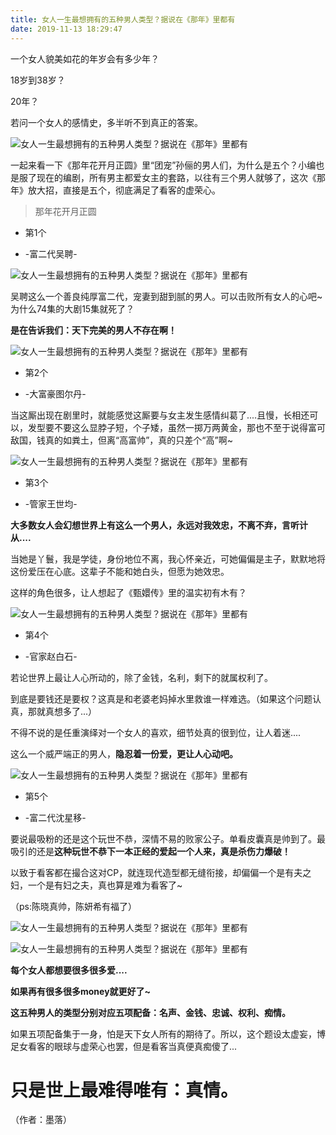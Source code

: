 ```yaml
---
title: 女人一生最想拥有的五种男人类型？据说在《那年》里都有
date: 2019-11-13 18:29:47
---
```


 一个女人貌美如花的年岁会有多少年？

 18岁到38岁？

 20年？

 若问一个女人的感情史，多半听不到真正的答案。

 ![女人一生最想拥有的五种男人类型？据说在《那年》里都有](http://p3.pstatp.com/large/3c5c000360f82da7f370)

 一起来看一下《那年花开月正圆》里“团宠”孙俪的男人们，为什么是五个？小编也是服了现在的编剧，所有男主都爱女主的套路，以往有三个男人就够了，这次《那年》放大招，直接是五个，彻底满足了看客的虚荣心。

> 那年花开月正圆


- 第1个

- -富二代吴聘-


 ![女人一生最想拥有的五种男人类型？据说在《那年》里都有](http://p1.pstatp.com/large/3c5e0001dde1460043c5)

 吴聘这么一个善良纯厚富二代，宠妻到甜到腻的男人。可以击败所有女人的心吧~为什么74集的大剧15集就死了？

 **是在告诉我们：天下完美的男人不存在啊！**

 ![女人一生最想拥有的五种男人类型？据说在《那年》里都有](http://p3.pstatp.com/large/3b19000389d082841625)


- 第2个

- -大富豪图尔丹-


 当这厮出现在剧里时，就能感觉这厮要与女主发生感情纠葛了....且慢，长相还可以，发型要不要这么显脖子短，个子矮，虽然一掷万两黄金，那也不至于说得富可敌国，钱真的如粪土，但离“高富帅”，真的只差个“高”啊~

 ![女人一生最想拥有的五种男人类型？据说在《那年》里都有](http://p3.pstatp.com/large/3c5d0001ee94ebf2096a)


- 第3个

- -管家王世均-


 **大多数女人会幻想世界上有这么一个男人，永远对我效忠，不离不弃，言听计从....**

 当她是丫鬟，我是学徒，身份地位不离，我心怀亲近，可她偏偏是主子，默默地将这份爱压在心底。这辈子不能和她白头，但愿为她效忠。

 这样的角色很多，让人想起了《甄嬛传》里的温实初有木有？

 ![女人一生最想拥有的五种男人类型？据说在《那年》里都有](http://p9.pstatp.com/large/3c5a000383a3e15fbfee)


- 第4个

- -官家赵白石-


 若论世界上最让人心所动的，除了金钱，名利，剩下的就属权利了。

 到底是要钱还是要权？这真是和老婆老妈掉水里救谁一样难选。（如果这个问题认真，那就真想多了...）

 不得不说的是任重演绎对一个女人的喜欢，细节处真的很到位，让人着迷....

 这么一个威严端正的男人，**隐忍着一份爱，更让人心动吧。**

 ![女人一生最想拥有的五种男人类型？据说在《那年》里都有](http://p1.pstatp.com/large/3b19000389d1586ba8e0)


- 第5个

- -富二代沈星移-


 要说最吸粉的还是这个玩世不恭，深情不易的败家公子。单看皮囊真是帅到了。最吸引的还是**这种玩世不恭下一本正经的爱起一个人来，真是杀伤力爆破！**

 以致于看客都在撮合这对CP，就连现代造型都无缝衔接，却偏偏一个是有夫之妇，一个是有妇之夫，真也算是难为看客了~

 （ps:陈晓真帅，陈妍希有福了）

 ![女人一生最想拥有的五种男人类型？据说在《那年》里都有](http://p1.pstatp.com/large/3c5c000360f91e7df093)

 ![女人一生最想拥有的五种男人类型？据说在《那年》里都有](http://p3.pstatp.com/large/3c5a000383a553d6c246)

 **每个女人都想要很多很多爱....**

 **如果再有很多很多money就更好了~**

 **这五种男人的类型分别对应五项配备：名声、金钱、忠诚、权利、痴情。**

 如果五项配备集于一身，怕是天下女人所有的期待了。所以，这个题设太虚妄，博足女看客的眼球与虚荣心也罢，但是看客当真便真痴傻了...

# 只是世上最难得唯有：真情。

 （作者：墨落）
